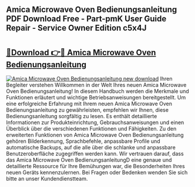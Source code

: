 ## Amica Microwave Oven Bedienungsanleitung PDF Download Free - Part-pmK User Guide Repair - Service Owner Edition c5x4J

# <h2><a href="http://df0mdd.blite.top/?on=Amica+Microwave+Oven+Bedienungsanleitung">🔗Download 👉🔴 Amica Microwave Oven Bedienungsanleitung</a></h2>

[![Amica Microwave Oven Bedienungsanleitung new download](https://i.imgur.com/lujVjoI.png)](http://df0mdd.blite.top/?on=Amica+Microwave+Oven+Bedienungsanleitung)
Ihren Begleiter verstehen Willkommen in der Welt Ihres neuen Amica Microwave Oven Bedienungsanleitung! In diesem Handbuch werden die Merkmale und Funktionen erläutert und wichtige Betriebsanweisungen bereitgestellt. Um eine erfolgreiche Erfahrung mit Ihrem neuen Amica Microwave Oven Bedienungsanleitung zu gewährleisten, empfehlen wir Ihnen, diese Bedienungsanleitung sorgfältig zu lesen. Es enthält detaillierte Informationen zur Produkteinrichtung, Gebrauchsanweisungen und einen Überblick über die verschiedenen Funktionen und Fähigkeiten. Zu den erweiterten Funktionen von Amica Microwave Oven Bedienungsanleitung gehören Bilderkennung, Sprachbefehle, anpassbare Profile und automatische Backups, auf die alle über die schlanke und anpassbare Benutzeroberfläche zugegriffen werden kann. Wir vertrauen darauf, dass das Amica Microwave Oven BedienungsanleitungD eine genaue und detaillierte Ressource für Ihre Bemühungen war, die Besonderheiten Ihres neuen Geräts kennenzulernen. Bei Fragen oder Bedenken wenden Sie sich bitte an unser Kundendienstteam.
